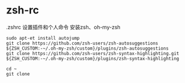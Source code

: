 # zsh-rc
.zshrc 
设置插件和个人命令
安装zsh、oh-my-zsh
```
sudo apt-et install autojump
git clone https://github.com/zsh-users/zsh-autosuggestions ${ZSH_CUSTOM:-~/.oh-my-zsh/custom}/plugins/zsh-autosuggestions
git clone https://github.com/zsh-users/zsh-syntax-highlighting.git ${ZSH_CUSTOM:-~/.oh-my-zsh/custom}/plugins/zsh-syntax-highlighting
```

```
cd ~
git clone 
```
